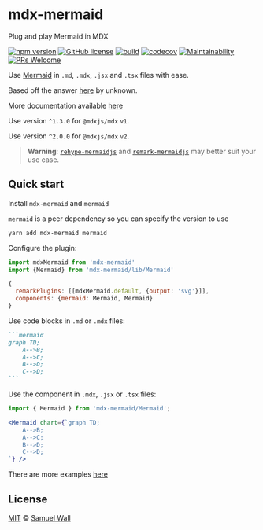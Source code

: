# mdx-mermaid

Plug and play Mermaid in MDX

[![npm version](https://badge.fury.io/js/mdx-mermaid.svg)][npm]
[![GitHub license](https://img.shields.io/github/license/sjwall/mdx-mermaid)][license]
[![build](https://github.com/sjwall/mdx-mermaid/actions/workflows/build.yml/badge.svg)](https://github.com/sjwall/mdx-mermaid/actions/workflows/build.yml)
[![codecov](https://codecov.io/gh/sjwall/mdx-mermaid/branch/main/graph/badge.svg?token=OBSGK4GGX8)](https://codecov.io/gh/sjwall/mdx-mermaid)
[![Maintainability](https://api.codeclimate.com/v1/badges/9d89c7483bb1a906ecdf/maintainability)](https://codeclimate.com/github/sjwall/mdx-mermaid/maintainability)
[![PRs Welcome](https://img.shields.io/badge/PRs-welcome-brightgreen.svg?style=flat)][pr]

Use [Mermaid][mermaid] in `.md`, `.mdx`, `.jsx` and `.tsx` files with ease.

Based off the answer [here][inspire] by unknown.

More documentation available [here][documentation]

Use version `^1.3.0` for `@mdxjs/mdx` `v1`.

Use version `^2.0.0` for `@mdxjs/mdx` `v2`.

> **Warning**:
> [`rehype-mermaidjs`](https://github.com/remcohaszing/rehype-mermaidjs) and
> [`remark-mermaidjs`](https://github.com/remcohaszing/remark-mermaidjs)
> may better suit your use case.

## Quick start

Install `mdx-mermaid` and `mermaid`

`mermaid` is a peer dependency so you can specify the version to use

```bash
yarn add mdx-mermaid mermaid
```

Configure the plugin:

```js
import mdxMermaid from 'mdx-mermaid'
import {Mermaid} from 'mdx-mermaid/lib/Mermaid'

{
  remarkPlugins: [[mdxMermaid.default, {output: 'svg'}]],
  components: {mermaid: Mermaid, Mermaid}
}
```

Use code blocks in `.md` or `.mdx` files:

````md
```mermaid
graph TD;
    A-->B;
    A-->C;
    B-->D;
    C-->D;
```
````

Use the component in `.mdx`, `.jsx` or `.tsx` files:

```jsx
import { Mermaid } from 'mdx-mermaid/Mermaid';

<Mermaid chart={`graph TD;
    A-->B;
    A-->C;
    B-->D;
    C-->D;
`} />
```

There are more examples [here][examples]

## License

[MIT][license] © [Samuel Wall][author]

<!-- Definitions -->

[license]: https://github.com/sjwall/mdx-mermaid/blob/main/license

[author]: https://samuelwall.co.uk

[npm]: https://www.npmjs.com/package/mdx-mermaid

[mermaid]: http://mermaid-js.github.io/mermaid/

[inspire]: https://github.com/facebook/docusaurus/issues/1258#issuecomment-594393744

[pr]: http://makeapullrequest.com

[examples]: https://sjwall.github.io/mdx-mermaid/docs/examples/

[documentation]: https://sjwall.github.io/mdx-mermaid/
